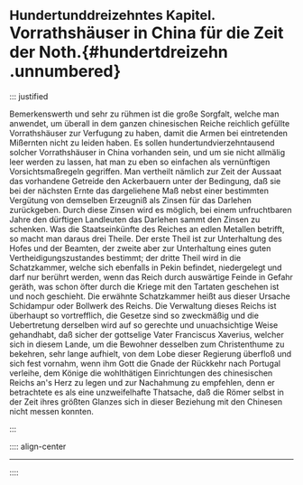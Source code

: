 # <small>Hundertunddreizehntes Kapitel.</small><br />Vorrathshäuser in China für die Zeit der Noth.{#hundertdreizehn .unnumbered}

::: justified

Bemerkenswerth und sehr zu rühmen ist die große Sorgfalt, welche man anwendet,
um überall in dem ganzen chinesischen Reiche reichlich gefüllte Vorrathshäuser
zur Verfugung zu haben, damit die Armen bei eintretenden Mißernten nicht zu
leiden haben. Es sollen hundertundvierzehntausend solcher Vorrathshäuser in
China vorhanden sein, und um sie nicht allmälig leer werden zu lassen, hat man
zu eben so einfachen als vernünftigen Vorsichtsmaßregeln gegriffen. Man
vertheilt nämlich zur Zeit der Aussaat das vorhandene Getreide den Ackerbauern
unter der Bedingung, daß sie bei der nächsten Ernte das dargeliehene Maß nebst
einer bestimmten Vergütung von demselben Erzeugniß als Zinsen für das Darlehen
zurückgeben. Durch diese Zinsen wird es möglich, bei einem unfruchtbaren Jahre
den dürftigen Landleuten das Darlehen sammt den Zinsen zu schenken. Was die
Staatseinkünfte des Reiches an edlen Metallen betrifft, so macht man daraus drei
Theile. Der erste Theil ist zur Unterhaltung des Hofes und der Beamten, der
zweite aber zur Unterhaltung eines guten Vertheidigungszustandes bestimmt; der
dritte Theil wird in die Schatzkammer, welche sich ebenfalls in Pekin befindet,
niedergelegt und darf nur berührt werden, wenn das Reich durch auswärtige Feinde
in Gefahr geräth, was schon öfter durch die Kriege mit den Tartaten geschehen
ist und noch geschieht. Die erwähnte Schatzkammer heißt aus dieser Ursache
Schidampur oder Bollwerk des Reichs. Die Verwaltung dieses Reichs ist überhaupt
so vortrefflich, die Gesetze sind so zweckmäßig und die Uebertretung derselben
wird auf so gerechte und unuachsichtige Weise gehandhabt, daß sicher der
gottselige Vater Franciscus Xaverius, welcher sich in diesem Lande, um die
Bewohner desselben zum Christenthume zu bekehren, sehr lange aufhielt, von dem
Lobe dieser Regierung überfloß und sich fest vornahm, wenn ihm Gott die Gnade
der Rückkehr nach Portugal verleihe, dem Könige die wohlthätigen Einrichtungen
des chinesischen Reichs an's Herz zu legen und zur Nachahmung zu empfehlen, denn
er betrachtete es als eine unzweifelhafte Thatsache, daß die Römer selbst in der
Zeit ihres größten Glanzes sich in dieser Beziehung mit den Chinesen nicht
messen konnten.


:::

:::: align-center
****
::::
